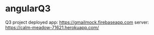 # angularQ3
Q3 project
deployed app: https://gmailmock.firebaseapp.com
server: https://calm-meadow-71621.herokuapp.com/
